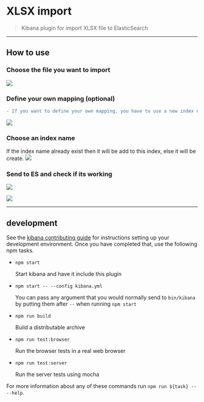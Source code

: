 # XLSX import

> Kibana plugin for import XLSX file to ElasticSearch

---
## How to use

### Choose the file you want to import
![](https://raw.githubusercontent.com/kyushy/kibana-xlsx-import/master/assets/s1.gif)

### Define your own mapping (optional)
```diff
- If you want to define your own mapping, you have to use a new index name.
```
![](https://raw.githubusercontent.com/kyushy/kibana-xlsx-import/master/assets/s2.gif)

### Choose an index name
If the index name already exist then it will be add to this index, else it will be create.
![](https://raw.githubusercontent.com/kyushy/kibana-xlsx-import/master/assets/s3.gif)

### Send to ES and check if its working
![](https://raw.githubusercontent.com/kyushy/kibana-xlsx-import/master/assets/s4.gif)

![](https://raw.githubusercontent.com/kyushy/kibana-xlsx-import/master/assets/s5.gif)

---
## development

See the [kibana contributing guide](https://github.com/elastic/kibana/blob/master/CONTRIBUTING.md) for instructions setting up your development environment. Once you have completed that, use the following npm tasks.

  - `npm start`

    Start kibana and have it include this plugin

  - `npm start -- --config kibana.yml`

    You can pass any argument that you would normally send to `bin/kibana` by putting them after `--` when running `npm start`

  - `npm run build`

    Build a distributable archive

  - `npm run test:browser`

    Run the browser tests in a real web browser

  - `npm run test:server`

    Run the server tests using mocha

For more information about any of these commands run `npm run ${task} -- --help`.
